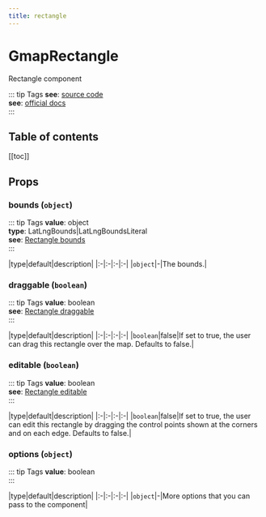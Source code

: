 ```yaml
---
title: rectangle
---
```

# GmapRectangle
Rectangle component

::: tip Tags
**see**: [source code](/guide/rectangle.html#source-code)<br />**see**: [official docs](https://developers.google.com/maps/documentation/javascript/reference/polygon?hl=es#Rectangle)<br />
:::

## Table of contents
[[toc]]

## Props

### bounds (`object`)
::: tip Tags
**value**: object<br />**type**: LatLngBounds|LatLngBoundsLiteral<br />**see**: [Rectangle bounds](https://developers.google.com/maps/documentation/javascript/reference/polygon?hl=es#RectangleOptions.bounds)<br />
:::


|type|default|description|
|:-|:-|:-|:-|
|`object`|-|The bounds.|
### draggable (`boolean`)
::: tip Tags
**value**: boolean<br />**see**: [Rectangle draggable](https://developers.google.com/maps/documentation/javascript/reference/polygon?hl=es#RectangleOptions.draggable)<br />
:::


|type|default|description|
|:-|:-|:-|:-|
|`boolean`|false|If set to true, the user can drag this rectangle over the map. Defaults to false.|
### editable (`boolean`)
::: tip Tags
**value**: boolean<br />**see**: [Rectangle editable](https://developers.google.com/maps/documentation/javascript/reference/polygon?hl=es#RectangleOptions.editable)<br />
:::


|type|default|description|
|:-|:-|:-|:-|
|`boolean`|false|If set to true, the user can edit this rectangle by dragging the control points shown at the corners and on each edge. Defaults to false.|
### options (`object`)
::: tip Tags
**value**: boolean<br />
:::


|type|default|description|
|:-|:-|:-|:-|
|`object`|-|More options that you can pass to the component|

